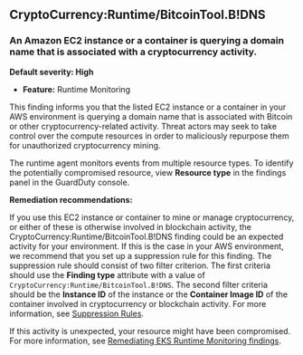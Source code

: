 CryptoCurrency:Runtime/BitcoinTool.B!DNS
----------------------------------------


### An Amazon EC2 instance or a container is querying a domain name that is associated with a cryptocurrency activity.


**Default severity: High**


 * **Feature:** Runtime Monitoring

This finding informs you that the listed EC2 instance or a container in your AWS environment is querying a domain name that is associated with Bitcoin or other cryptocurrency-related activity. Threat actors may seek to take control over the compute resources in order to maliciously repurpose them for unauthorized cryptocurrency mining.


The runtime agent monitors events from multiple resource types. To identify the potentially compromised resource, view **Resource type** in the findings panel in the GuardDuty console.


**Remediation recommendations:**


If you use this EC2 instance or container to mine or manage cryptocurrency, or either of these is otherwise involved in blockchain activity, the CryptoCurrency:Runtime/BitcoinTool.B!DNS finding could be an expected activity for your environment. If this is the case in your AWS environment, we recommend that you set up a suppression rule for this finding. The suppression rule should consist of two filter criterion. The first criteria should use the **Finding type** attribute with a value of `CryptoCurrency:Runtime/BitcoinTool.B!DNS`. The second filter criteria should be the **Instance ID** of the instance or the **Container Image ID** of the container involved in cryptocurrency or blockchain activity. For more information, see [Suppression Rules](https://docs.aws.amazon.com/guardduty/latest/ug/findings_suppression-rule.html).


If this activity is unexpected, your resource might have been compromised. For more information, see [Remediating EKS Runtime Monitoring findings](https://docs.aws.amazon.com/guardduty/latest/ug/guardduty-remediate-eks-runtime-monitoring.html).

